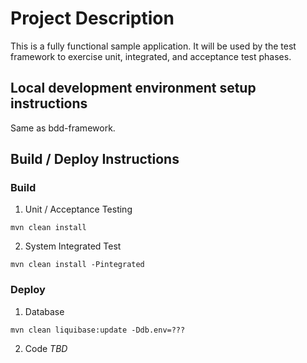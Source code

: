 # Project Description #
This is a fully functional sample application. It will be used by the test framework to exercise unit, integrated, and acceptance test phases.

## Local development environment setup instructions ##
Same as bdd-framework.

## Build / Deploy Instructions ##
### Build ###
1. Unit / Acceptance Testing
```
mvn clean install
```
2. System Integrated Test
```
mvn clean install -Pintegrated
```

### Deploy ###

1. Database
```
mvn clean liquibase:update -Ddb.env=??? 
```
2. Code
_TBD_
